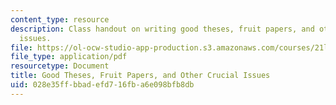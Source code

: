 ```yaml
---
content_type: resource
description: Class handout on writing good theses, fruit papers, and other crucial
  issues.
file: https://ol-ocw-studio-app-production.s3.amazonaws.com/courses/21l-001-foundations-of-western-culture-homer-to-dante-fall-2008/028e35ffbbadefd716fba6e098bfb8db_good_thses_fruit.pdf
file_type: application/pdf
resourcetype: Document
title: Good Theses, Fruit Papers, and Other Crucial Issues
uid: 028e35ff-bbad-efd7-16fb-a6e098bfb8db
---
```

